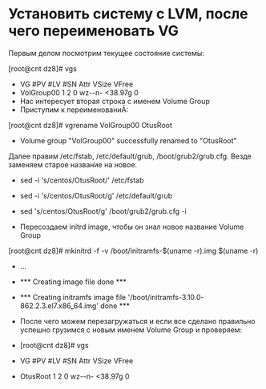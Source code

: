 # Установить систему с LVM, после чего переименовать VG

Первым делом посмотрим текущее состояние системы:

[root@cnt dz8]# vgs
 * VG #PV #LV #SN Attr VSize VFree
 * VolGroup00 1 2 0 wz--n- <38.97g 0
* Нас интересует вторая строка с именем Volume Group
* Приступим к переименованиĀ:

[root@cnt dz8]# vgrename VolGroup00 OtusRoot
* Volume group "VolGroup00" successfully renamed to "OtusRoot"

Далее правим /etc/fstab, /etc/default/grub, /boot/grub2/grub.cfg. Везде заменяем старое название на новое.

* sed -i 's/centos/OtusRoot/' /etc/fstab
* sed -i 's/centos/OtusRoot/g' /etc/default/grub
* sed 's/centos/OtusRoot/g' /boot/grub2/grub.cfg -i

* Пересоздаем initrd image, чтобы он знал новое название Volume Group

[root@cnt dz8]# mkinitrd -f -v /boot/initramfs-$(uname -r).img $(uname -r)
* ...
* *** Creating image file done ***
* *** Creating initramfs image file '/boot/initramfs-3.10.0-862.2.3.el7.x86_64.img' done ***

* После чего можем перезагружаться и если все сделано правильно успешно грузимся с новым именем Volume Group и проверяем:
* [root@cnt dz8]# vgs
 * VG #PV #LV #SN Attr VSize VFree
 * OtusRoot 1 2 0 wz--n- <38.97g 0

